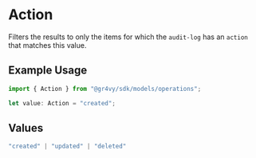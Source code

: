 # Action

Filters the results to only the items for which the `audit-log` has an
`action` that matches this value.

## Example Usage

```typescript
import { Action } from "@gr4vy/sdk/models/operations";

let value: Action = "created";
```

## Values

```typescript
"created" | "updated" | "deleted"
```